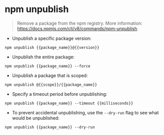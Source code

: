 # npm unpublish

> Remove a package from the npm registry.
> More information: <https://docs.npmjs.com/cli/v8/commands/npm-unpublish>.

- Unpublish a specific package version:

`npm unpublish {{package_name}}@{{version}}`

- Unpublish the entire package:

`npm unpublish {{package_name}} --force`

- Unpublish a package that is scoped:

`npm unpublish @{{scope}}/{{package_name}}`

- Specify a timeout period before unpublishing:

`npm unpublish {{package_name}} --timeout {{milliseconds}}`

- To prevent accidental unpublishing, use the `--dry-run` flag to see what would be unpublished:

`npm unpublish {{package_name}} --dry-run`
